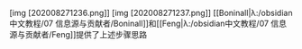 [img [202008271236.png]]
[img [202008271237.png]]
[[Boninall|λ:/obsidian中文教程/07 信息源与贡献者/Boninall]]和[[Feng|λ:/obsidian中文教程/07 信息源与贡献者/Feng]]提供了上述步骤思路